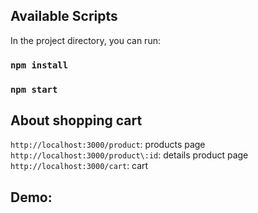 

## Available Scripts

In the project directory, you can run:
### `npm install`
### `npm start`

## About shopping cart 

`http://localhost:3000/product`: products page
`http://localhost:3000/product\:id`:  details product page
`http://localhost:3000/cart`: cart 

## Demo:


